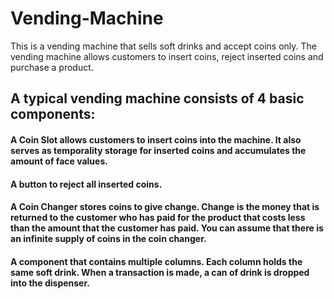 # Vending-Machine

This is a vending machine that sells soft drinks and accept coins only. The vending machine allows customers to insert coins, reject inserted coins and purchase a product.

## A typical vending machine consists of 4 basic components: 
#### A Coin Slot allows customers to insert coins into the machine. It also serves as temporality storage for inserted coins and accumulates the amount of face values. 
#### A button to reject all inserted coins. 
#### A Coin Changer stores coins to give change. Change is the money that is returned to the customer who has paid for the product that costs less than the amount that the customer has paid. You can assume that there is an infinite supply of coins in the coin changer. 
#### A component that contains multiple columns. Each column holds the same soft drink. When a transaction is made, a can of drink is dropped into the dispenser. 
